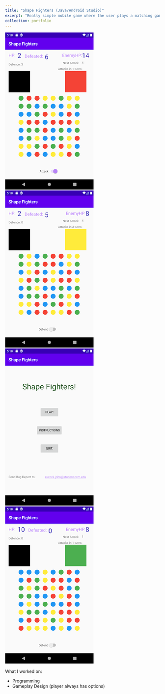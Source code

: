 ```yaml
---
title: "Shape Fighters (Java/Android Studio)"
excerpt: "Really simple mobile game where the user plays a matching game in order to defend or attack against enemy shapes.<br/><img src='/images/shapefighter1.png'><img src='/images/shapefighter2.png'><img src='/images/shapefighter3.png'><img src='/images/shapefighter4.png'>"
collection: portfolio
---
```


<img src='/images/shapefighter1.png'><img src='/images/shapefighter2.png'><img src='/images/shapefighter3.png'><img src='/images/shapefighter4.png'>


What I worked on:
* Programming
* Gameplay Design (player always has options)

